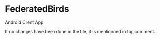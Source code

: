 # FederatedBirds
Android Client App

If no changes have been done in the file, it is mentionned in top comment.
